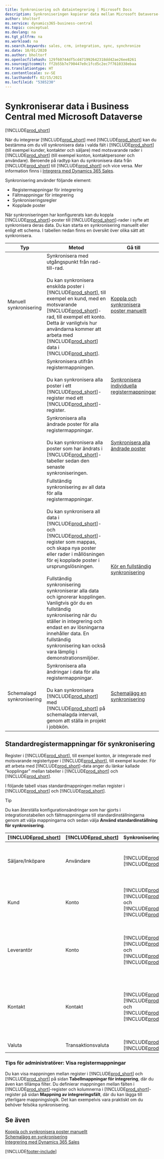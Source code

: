 ```yaml
---
title: Synkronisering och dataintegrering | Microsoft Docs
description: Synkroniseringen kopierar data mellan Microsoft Dataverse-register och Business Central-poster, och håller datan i båda systemen uppdaterade.
author: bholtorf
ms.service: dynamics365-business-central
ms.topic: conceptual
ms.devlang: na
ms.tgt_pltfrm: na
ms.workload: na
ms.search.keywords: sales, crm, integration, sync, synchronize
ms.date: 10/01/2020
ms.author: bholtorf
ms.openlocfilehash: 129f60744df5cd471992642318dd42ae26ee8261
ms.sourcegitcommit: ff2b55b7e790447e0c1fcd5c2ec7f7610338ebaa
ms.translationtype: HT
ms.contentlocale: sv-SE
ms.lasthandoff: 02/15/2021
ms.locfileid: "5385230"
---
```

# <a name="synchronizing-data-in-business-central-with-microsoft-dataverse"></a>Synkroniserar data i Business Central med Microsoft Dataverse
[!INCLUDE[prod_short](includes/cc_data_platform_banner.md)]

När du integrerar [!INCLUDE[prod_short](includes/cds_long_md.md)] med [!INCLUDE[prod_short](includes/prod_short.md)] kan du bestämma om du vill synkronisera data i valda fält i [!INCLUDE[prod_short](includes/prod_short.md)] (till exempel kunder, kontakter och säljare) med motsvarande rader i [!INCLUDE[prod_short](includes/cds_long_md.md)] (till exempel konton, kontaktpersoner och användare). Beroende på radtyp kan du synkronisera data från [!INCLUDE[prod_short](includes/cds_long_md.md)] till [!INCLUDE[prod_short](includes/prod_short.md)] och vice versa. Mer information finns i [Integrera med Dynamics 365 Sales](admin-prepare-dynamics-365-for-sales-for-integration.md).  

Synkronisering använder följande element:

* Registermappningar för integrering
* Fältmappningar för integrering
* Synkroniseringsregler
* Kopplade poster

När synkroniseringen har konfigurerats kan du koppla [!INCLUDE[prod_short](includes/prod_short.md)]-poster till [!INCLUDE[prod_short](includes/cds_long_md.md)]-rader i syfte att synkronisera deras data. Du kan starta en synkronisering manuellt eller enligt ett schema. I tabellen nedan finns en översikt över olika sätt att synkronisera.  

|  Typ  |  Metod  |  Gå till  |  
|--------|----------|-------|  
|Manuell synkronisering|Synkronisera med utgångspunkt från rad-till-rad.<br /><br /> Du kan synkronisera enskilda poster i [!INCLUDE[prod_short](includes/prod_short.md)], till exempel en kund, med en motsvarande [!INCLUDE[prod_short](includes/cds_long_md.md)]-rad, till exempel ett konto. Detta är vanligtvis hur användarna kommer att arbeta med [!INCLUDE[prod_short](includes/cds_long_md.md)] data i [!INCLUDE[prod_short](includes/prod_short.md)].|[Koppla och synkronisera poster manuellt](admin-manual-synchronization-of-table-mappings.md#synchronize-individual-table-mappings)|  
|  |Synkronisera utifrån registermappningen.<br /><br /> Du kan synkronisera alla poster i ett [!INCLUDE[prod_short](includes/prod_short.md)]-register med ett [!INCLUDE[prod_short](includes/cds_long_md.md)]-register.|[Synkronisera individuella registermappningar](admin-manual-synchronization-of-table-mappings.md#synchronize-individual-table-mappings)|  
||Synkronisera alla ändrade poster för alla registermappningar.<br /><br /> Du kan synkronisera alla poster som har ändrats i [!INCLUDE[prod_short](includes/prod_short.md)]-tabeller sedan den senaste synkroniseringen.|[Synkronisera alla ändrade poster](admin-manual-synchronization-of-table-mappings.md#synchronizing-all-modified-records)|
||Fullständig synkronisering av all data för alla registermappningar.<br /><br /> Du kan synkronisera all data i [!INCLUDE[prod_short](includes/prod_short.md)]- och [!INCLUDE[prod_short](includes/cds_long_md.md)]-register som mappas, och skapa nya poster eller rader i mållösningen för ej kopplade poster i ursprungslösningen.<br /><br /> Fullständig synkronisering synkroniserar alla data och ignorerar kopplingen. Vanligtvis gör du en fullständig synkronisering när du ställer in integrering och endast en av lösningarna innehåller data. En fullständig synkronisering kan också vara lämplig i demonstrationsmiljöer.|[Kör en fullständig synkronisering](admin-manual-synchronization-of-table-mappings.md#run-a-full-synchronization)|  
|Schemalagd synkronisering|Synkronisera alla ändringar i data för alla registermappningar.<br /><br /> Du kan synkronisera [!INCLUDE[prod_short](includes/prod_short.md)] med [!INCLUDE[prod_short](includes/cds_long_md.md)] på schemalagda intervall, genom att ställa in projekt i jobbkön.|[Schemalägg en synkronisering](admin-scheduled-synchronization-using-the-synchronization-job-queue-entries.md)|  

## <a name="standard-table-mapping-for-synchronization"></a>Standardregistermappningar för synkronisering
Register i [!INCLUDE[prod_short](includes/cds_long_md.md)], till exempel konton, är integrerade med motsvarande registertyper i [!INCLUDE[prod_short](includes/prod_short.md)], till exempel kunder. För att arbeta med [!INCLUDE[prod_short](includes/cds_long_md.md)]-data anger du länkar kallade "kopplingar" mellan tabeller i [!INCLUDE[prod_short](includes/prod_short.md)] och [!INCLUDE[prod_short](includes/cds_long_md.md)].

I följande tabell visas standardmappningen mellan register i [!INCLUDE[prod_short](includes/prod_short.md)] och [!INCLUDE[prod_short](includes/cds_long_md.md)].

> [!TIP]
> Du kan återställa konfigurationsändringar som har gjorts i integrationstabellen och fältmappningarna till standardinställningarna genom att välja mappningarna och sedan välja **Använd standardinställning för synkronisering**.

| [!INCLUDE[prod_short](includes/prod_short.md)] | [!INCLUDE[prod_short](includes/cds_long_md.md)] | Synkroniseringsriktning | Standardfilter |
|---------------------------------------------|----------------------------------------------|---------------------------|----------------|
| Säljare/Inköpare | Användare | [!INCLUDE[prod_short](includes/cds_long_md.md)] -> [!INCLUDE[prod_short](includes/prod_short.md)] | [!INCLUDE[prod_short](includes/cds_long_md.md)] kontaktfilter: **Status** är **Nej**, **Licensierad användare** är **Ja**, integreringsanvändarläge är **Nej** |
| Kund | Konto | [!INCLUDE[prod_short](includes/prod_short.md)] -> [!INCLUDE[prod_short](includes/cds_long_md.md)] och [!INCLUDE[prod_short](includes/cds_long_md.md)] -> [!INCLUDE[prod_short](includes/prod_short.md)] | [!INCLUDE[prod_short](includes/cds_long_md.md)] kontofilter: **Relationstyp** är **Kund** och **Status** är **Aktiv**. [!INCLUDE[prod_short](includes/prod_short.md)] filter: **Spärrad** är tom (kunden är inte spärrad). |
| Leverantör | Konto | [!INCLUDE[prod_short](includes/prod_short.md)] -> [!INCLUDE[prod_short](includes/cds_long_md.md)] och [!INCLUDE[prod_short](includes/cds_long_md.md)] -> [!INCLUDE[prod_short](includes/prod_short.md)] | [!INCLUDE[prod_short](includes/cds_long_md.md)] kontofilter: **Relationstyp** är **Leverantör** och **Status** är **Aktiv**. [!INCLUDE[prod_short](includes/prod_short.md)] filter: **Spärrad** är tom (leverantör är inte spärrad). |
| Kontakt | Kontakt | [!INCLUDE[prod_short](includes/prod_short.md)] -> [!INCLUDE[prod_short](includes/cds_long_md.md)] och [!INCLUDE[prod_short](includes/cds_long_md.md)] -> [!INCLUDE[prod_short](includes/prod_short.md)] | [!INCLUDE[prod_short](includes/prod_short.md)]-kontaktfilter: **Typen** är **Person** och kontakten har tilldelats till ett företag. [!INCLUDE[prod_short](includes/cds_long_md.md)] kontaktfilter: Kontakten har tilldelats till ett företag och överordnad kundtyp är **Konto** |
| Valuta | Transaktionsvaluta | [!INCLUDE[prod_short](includes/prod_short.md)] -> [!INCLUDE[prod_short](includes/cds_long_md.md)] |  |


### <a name="tip-for-admins-viewing-table-mappings"></a>Tips för administratörer: Visa registermappningar
Du kan visa mappningen mellan register i [!INCLUDE[prod_short](includes/cds_long_md.md)] och [!INCLUDE[prod_short](includes/prod_short.md)] på sidan **Tabellmappningar för integrering**, där du även kan tillämpa filter. Du definierar mappningen mellan fälten i [!INCLUDE[prod_short](includes/prod_short.md)]-register och kolumnerna i [!INCLUDE[prod_short](includes/cds_long_md.md)]-register på sidan **Mappning av integreringsfält**, där du kan lägga till ytterligare mappningslogik. Det kan exempelvis vara praktiskt om du behöver felsöka synkronisering.

## <a name="see-also"></a>Se även  
[Koppla och synkronisera poster manuellt](admin-how-to-couple-and-synchronize-records-manually.md)   
[Schemalägg en synkronisering](admin-scheduled-synchronization-using-the-synchronization-job-queue-entries.md)   
[Integrering med Dynamics 365 Sales](admin-prepare-dynamics-365-for-sales-for-integration.md)


[!INCLUDE[footer-include](includes/footer-banner.md)]